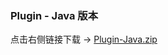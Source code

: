 ### Plugin - Java 版本

点击右侧链接下载 -> [Plugin-Java.zip](http://onzeipdi1.bkt.clouddn.com/Pandora-Plugin-Java.zip)


